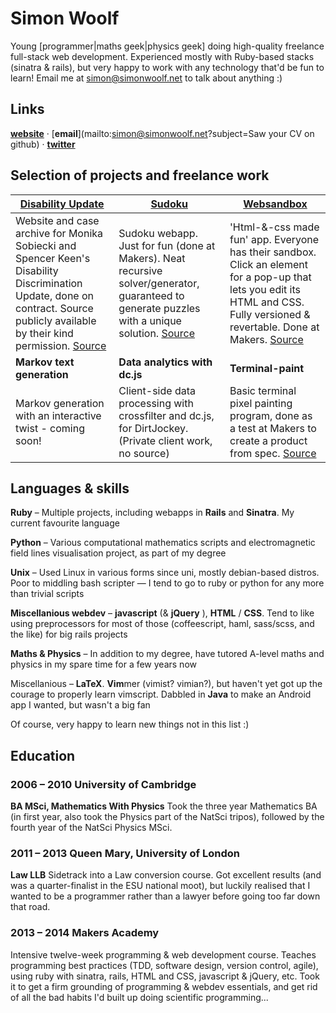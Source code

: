 # Simon Woolf

Young [programmer|maths geek|physics geek] doing high-quality freelance full-stack web development. Experienced mostly with Ruby-based stacks (sinatra & rails), but very happy to work with any technology that'd be fun to learn! Email me at simon@simonwoolf.net to talk about anything :)

## Links

[**website**](http://simonwoolf.net) &middot;
[**email**](mailto:simon@simonwoolf.net?subject=Saw your CV on github) &middot;
[**twitter**](https://twitter.com/SEMW)

## Selection of projects and freelance work

| [Disability Update](http://websandbox.herokuapp.com/) | [Sudoku](http://sudoku.simonwoolf.net/) | [Websandbox](http://websandbox.herokuapp.com/) |
|---|---|---|
| Website and case archive for Monika Sobiecki and Spencer Keen's Disability Discrimination Update, done on contract. Source publicly available by their kind permission. [Source](https://github.com/SimonWoolf/disability-discrimination-update) | Sudoku webapp. Just for fun (done at Makers). Neat recursive solver/generator, guaranteed to generate puzzles with a unique solution. [Source](https://github.com/SimonWoolf/sudoku) | 'Html-&-css made fun' app. Everyone has their sandbox. Click an element for a pop-up that lets you edit its HTML and CSS. Fully versioned & revertable. Done at Makers. [Source](https://github.com/SimonWoolf/websandbox) |
| **Markov text generation** | **Data analytics with dc.js** | **Terminal-paint** |
| Markov generation with an interactive twist - coming soon! | Client-side data processing with crossfilter and dc.js, for DirtJockey. (Private client work, no source)| Basic terminal pixel painting program, done as a test at Makers to create a product from spec. [Source](https://github.com/SimonWoolf/test6) |

## Languages & skills

**Ruby** &ndash; Multiple projects, including webapps in **Rails** and **Sinatra**. My current favourite language

**Python** &ndash; Various computational mathematics scripts and electromagnetic field lines visualisation project, as part of my degree

**Unix** &ndash; Used Linux in various forms since uni, mostly debian-based distros. Poor to middling bash scripter &mdash; I tend to go to ruby or python for any more than trivial scripts

**Miscellanious webdev** &ndash; **javascript** (& **jQuery** ), **HTML** / **CSS**. Tend to like using preprocessors for most of those (coffeescript, haml, sass/scss, and the like) for big rails projects

**Maths & Physics** &ndash; In addition to my degree, have tutored A-level maths and physics in my spare time for a few years now

Miscellanious &ndash; **LaTeX**. **Vim**mer (vimist? vimian?), but haven't yet got up the courage to properly learn vimscript. Dabbled in **Java** to make an Android app I wanted, but wasn't a big fan

Of course, very happy to learn new things not in this list :)

## Education

### 2006 – 2010 University of Cambridge
**BA MSci, Mathematics With Physics** Took the three year Mathematics BA (in first year, also took the Physics part of the NatSci tripos), followed by the fourth year of the NatSci Physics MSci.

### 2011 – 2013 Queen Mary, University of London
**Law LLB** Sidetrack into a Law conversion course. Got excellent results (and was a quarter-finalist in the ESU national moot), but luckily realised that I wanted to be a programmer rather than a lawyer before going too far down that road.

### 2013 – 2014 Makers Academy
Intensive twelve-week programming & web development course. Teaches programming best practices (TDD, software design, version control, agile), using ruby with sinatra, rails, HTML and CSS, javascript & jQuery, etc. Took it to get a firm grounding of programming & webdev essentials, and get rid of all the bad habits I'd built up doing scientific programming...

